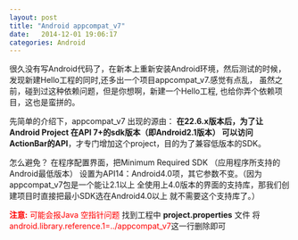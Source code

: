 ```yaml
---
layout: post
title: "Android appcompat_v7" 
date:   2014-12-01 19:06:17
categories: Android
---
```

   很久没有写Android代码了，在新本上重新安装Android环境，然后测试的时候，
发现新建Hello工程的同时,还多出一个项目appcompat_v7.感觉有点乱，
虽然之前，碰到过这种依赖问题，但是你想啊，新建一个Hello工程,
也给你弄个依赖项目，这也是蛮拼的。

   先简单的介绍下，appcompat_v7 出现的源由：
<b>在22.6.x版本后，为了让Android Project 在API 7+的sdk版本（即Android2.1版本）
可以访问ActionBar的API</b>，才专门增加这个project，目的为了兼容低版本的SDK。

   怎么避免？
在程序配置界面，把Minimum Required SDK （应用程序所支持的Android最低版本）
设置为API14：Android4.0项，其它参数不变。（因为appcompat_v7包是一个能让2.1以上
全使用上4.0版本的界面的支持库，那我们创建项目时直接把最小SDK选在Android4.0以上
就不需要这个支持库了。）
	
<font color="red"><b>注意:</b></font>
  <font color="red">可能会报Java 空指针问题</font>
   找到工程中 <b>project.properties</b> 文件
   将<font color="red">android.library.reference.1=../appcompat_v7</font>这一行删除即可
